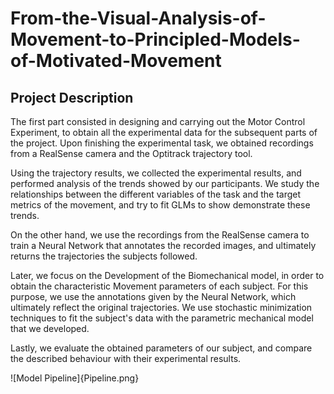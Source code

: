 # From-the-Visual-Analysis-of-Movement-to-Principled-Models-of-Motivated-Movement


## Project Description

The first part consisted in designing and carrying out the Motor Control Experiment, to obtain all the experimental data for the subsequent parts of the project. Upon finishing the experimental task, we obtained recordings from a RealSense camera and the Optitrack trajectory tool. 

Using the trajectory results, we collected the experimental results, and performed analysis of the trends showed by our participants. We study the relationships between the different variables of the task and the target metrics of the movement, and try to fit GLMs to show demonstrate these trends.

On the other hand, we use the recordings from the RealSense camera to train a Neural Network that annotates the recorded images, and ultimately returns the trajectories the subjects followed.

Later, we focus on the Development of the Biomechanical model, in order to obtain the characteristic Movement parameters of each subject. For this purpose, we use the annotations given by the Neural Network, which ultimately reflect the original trajectories. We use stochastic minimization techniques to fit the subject's data with the parametric mechanical model that we developed.

Lastly, we evaluate the obtained parameters of our subject, and compare the described behaviour with their experimental results.

![Model Pipeline]{Pipeline.png}

